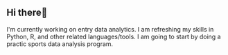 ## Hi there👋
I'm currently working on entry data analytics.
I am refreshing my skills in Python, R, and other related languages/tools.
I am going to start by doing a practic sports data analysis program.

<!--
**davidsprojects-42/davidsprojects-42** is a ✨ _special_ ✨ repository because its `README.md` (this file) appears on your GitHub profile.

Here are some ideas to get you started:

- 🔭 I’m currently working on ...
- 🌱 I’m currently learning ...
- 👯 I’m looking to collaborate on ...
- 🤔 I’m looking for help with ...
- 💬 Ask me about ...
- 📫 How to reach me: ...
- 😄 Pronouns: ...
- ⚡ Fun fact: ...
-->
